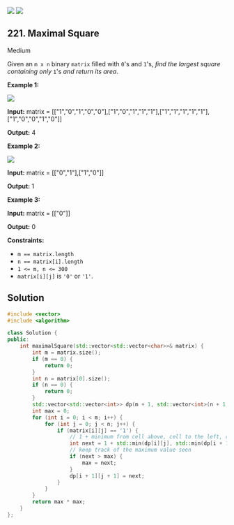 [![](https://img.shields.io/github/stars/LeetCode-in-Cpp/LeetCode-in-Cpp?label=Stars&style=flat-square)](https://github.com/LeetCode-in-Cpp/LeetCode-in-Cpp)
[![](https://img.shields.io/github/forks/LeetCode-in-Cpp/LeetCode-in-Cpp?label=Fork%20me%20on%20GitHub%20&style=flat-square)](https://github.com/LeetCode-in-Cpp/LeetCode-in-Cpp/fork)

## 221\. Maximal Square

Medium

Given an `m x n` binary `matrix` filled with `0`'s and `1`'s, _find the largest square containing only_ `1`'s _and return its area_.

**Example 1:**

![](https://assets.leetcode.com/uploads/2020/11/26/max1grid.jpg)

**Input:** matrix = \[\["1","0","1","0","0"],["1","0","1","1","1"],["1","1","1","1","1"],["1","0","0","1","0"]]

**Output:** 4 

**Example 2:**

![](https://assets.leetcode.com/uploads/2020/11/26/max2grid.jpg)

**Input:** matrix = \[\["0","1"],["1","0"]]

**Output:** 1 

**Example 3:**

**Input:** matrix = \[\["0"]]

**Output:** 0 

**Constraints:**

*   `m == matrix.length`
*   `n == matrix[i].length`
*   `1 <= m, n <= 300`
*   `matrix[i][j]` is `'0'` or `'1'`.

## Solution

```cpp
#include <vector>
#include <algorithm>

class Solution {
public:
    int maximalSquare(std::vector<std::vector<char>>& matrix) {
        int m = matrix.size();
        if (m == 0) {
            return 0;
        }
        int n = matrix[0].size();
        if (n == 0) {
            return 0;
        }
        std::vector<std::vector<int>> dp(m + 1, std::vector<int>(n + 1, 0));
        int max = 0;
        for (int i = 0; i < m; i++) {
            for (int j = 0; j < n; j++) {
                if (matrix[i][j] == '1') {
                    // 1 + minimum from cell above, cell to the left, cell diagonal upper-left
                    int next = 1 + std::min(dp[i][j], std::min(dp[i + 1][j], dp[i][j + 1]));
                    // keep track of the maximum value seen
                    if (next > max) {
                        max = next;
                    }
                    dp[i + 1][j + 1] = next;
                }
            }
        }
        return max * max;
    }
};
```